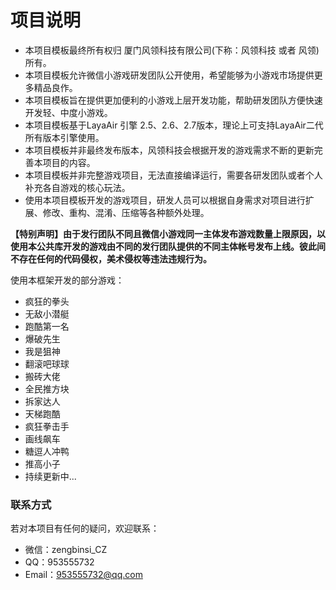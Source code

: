# 项目说明

- 本项目模板最终所有权归 厦门风领科技有限公司(下称：风领科技 或者 风领) 所有。  
- 本项目模板允许微信小游戏研发团队公开使用，希望能够为小游戏市场提供更多精品良作。  
- 本项目模板旨在提供更加便利的小游戏上层开发功能，帮助研发团队方便快速开发轻、中度小游戏。  
- 本项目模板基于LayaAir 引擎 2.5、2.6、2.7版本，理论上可支持LayaAir二代所有版本引擎使用。  
- 本项目模板并非最终发布版本，风领科技会根据开发的游戏需求不断的更新完善本项目的内容。  
- 本项目模板并非完整游戏项目，无法直接编译运行，需要各研发团队或者个人补充各自游戏的核心玩法。 
- 使用本项目模板开发的游戏项目，研发人员可以根据自身需求对项目进行扩展、修改、重构、混淆、压缩等各种额外处理。  


**【特别声明】由于发行团队不同且微信小游戏同一主体发布游戏数量上限原因，以使用本公共库开发的游戏由不同的发行团队提供的不同主体帐号发布上线。彼此间不存在任何的代码侵权，美术侵权等违法违规行为。**  

使用本框架开发的部分游戏：  

- 疯狂的拳头  
- 无敌小潜艇  
- 跑酷第一名  
- 爆破先生  
- 我是狙神  
- 翻滚吧球球  
- 搬砖大佬  
- 全民推方块  
- 拆家达人  
- 天梯跑酷  
- 疯狂拳击手  
- 画线飙车  
- 糖逗人冲鸭  
- 推高小子  
- 持续更新中...  

### 联系方式

若对本项目有任何的疑问，欢迎联系：

- 微信：zengbinsi_CZ  
- QQ：953555732  
- Email：953555732@qq.com  